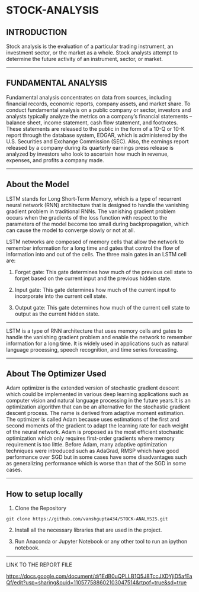 # STOCK-ANALYSIS


## INTRODUCTION 

Stock analysis is the evaluation of a particular trading instrument, an investment sector, or the market as a whole. Stock analysts attempt to determine the future activity of an instrument, sector, or market.

---

## FUNDAMENTAL ANALYSIS
Fundamental analysis concentrates on data from sources, including financial records, economic reports, company assets, and market share. To conduct fundamental analysis on a public company or sector, investors and analysts typically analyze the metrics on a company’s financial statements – balance sheet, income statement, cash flow statement, and footnotes.
These statements are released to the public in the form of a 10-Q or 10-K report through the database system, EDGAR, which is administered by the U.S. Securities and Exchange Commission (SEC). Also, the earnings report released by a company during its quarterly earnings press release is analyzed by investors who look to ascertain how much in revenue, expenses, and profits a company made.

---

## About the Model

LSTM stands for Long Short-Term Memory, which is a type of recurrent neural network (RNN) architecture that is designed to handle the vanishing gradient problem in traditional RNNs. The vanishing gradient problem occurs when the gradients of the loss function with respect to the parameters of the model become too small during backpropagation, which can cause the model to converge slowly or not at all.

LSTM networks are composed of memory cells that allow the network to remember information for a long time and gates that control the flow of information into and out of the cells. The three main gates in an LSTM cell are:
1. Forget gate: This gate determines how much of the previous cell state to forget based on the current input and the previous hidden state.

2. Input gate: This gate determines how much of the current input to incorporate into the current cell state.

3. Output gate: This gate determines how much of the current cell state to output as the current hidden state.

---

 LSTM is a type of RNN architecture that uses memory cells and gates to handle the vanishing gradient problem and enable the network to remember information for a long time. It is widely used in applications such as natural language processing, speech recognition, and time series forecasting.

---

## About The Optimizer Used

Adam optimizer is the extended version of stochastic gradient descent which could be implemented in various deep learning applications such as computer vision and natural language processing in the future years.It is an optimization algorithm that can be an alternative for the stochastic gradient descent process. The name is derived from adaptive moment estimation. The optimizer is called Adam because uses estimations of the first and second moments of the gradient to adapt the learning rate for each weight of the neural network. Adam is proposed as the most efficient stochastic optimization which only requires first-order gradients where memory requirement is too little. Before Adam, many adaptive optimization techniques were introduced such as AdaGrad, RMSP which have good performance over SGD but in some cases have some disadvantages such as generalizing performance which is worse than that of the SGD in some cases.

---

## How to setup locally

1. Clone the Repository
```
git clone https://github.com/vanshgupta434/STOCK-ANALYSIS.git
```

2. Install all the necessary libraries that are used in the project.

3. Run Anaconda or Jupyter Notebook or any other tool to run an ipython notebook.

---

LINK TO THE REPORT FILE

https://docs.google.com/document/d/1EdB0uQPLLB1Q5J8TccJXDYjiD5afEaQf/edit?usp=sharing&ouid=110577588602103047514&rtpof=true&sd=true
